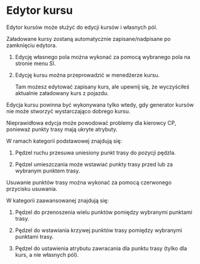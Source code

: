 # Edytor kursu

  
  
Edytor kursów może służyć do edycji kursów i własnych pól.  
  
Załadowane kursy zostaną automatycznie zapisane/nadpisane po zamknięciu edytora.  
  
  
  
1) Edycję własnego pola można wykonać za pomocą wybranego pola na stronie menu SI.  
  
2) Edycję kursu można przeprowadzić w menedżerze kursu.   
  
   Tam możesz edytować zapisany kurs, ale upewnij się, że wyczyściłeś aktualnie załadowany kurs z pojazdu.  
  
  
  
Edycja kursu powinna być wykonywana tylko wtedy, gdy generator kursów nie może stworzyć wystarczająco dobrego kursu.  
  
Nieprawidłowa edycja może powodować problemy dla kierowcy CP, ponieważ punkty trasy mają ukryte atrybuty.  
  


  
  
W ramach kategorii podstawowej znajdują się:  
  
1) Pędzel ruchu przesuwa uniesiony punkt trasy do pozycji pędzla.  
  
2) Pędzel umieszczania może wstawiać punkty trasy przed lub za wybranym punktem trasy.  
  
  
  
Usuwanie punktów trasy można wykonać za pomocą czerwonego przycisku usuwania.  
  


  
  
W kategorii zaawansowanej znajdują się:  
  
1) Pędzel do przenoszenia wielu punktów pomiędzy wybranymi punktami trasy.  
  
2) Pędzel do wstawiania krzywej punktów trasy pomiędzy wybranymi punktami trasy.  
  
3) Pędzel do ustawienia atrybutu zawracania dla punktu trasy (tylko dla kurs, a nie własnych pól).  
  


